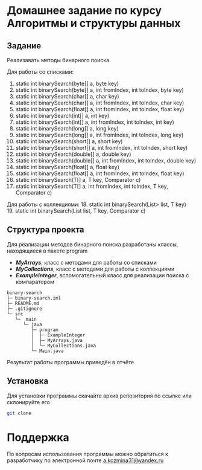 # Домашнее задание по курсу Алгоритмы и структуры данных

## Задание
Реализавать методы бинарного поиска.

Для работы со списками:  
1. static int binarySearch(byte[] a, byte key)  
2. static int binarySearch(byte[] a, int fromIndex, int toIndex, byte key)  
3. static int binarySearch(char[] a, char key)  
4. static int binarySearch(char[] a, int fromIndex, int toIndex, char key)  
5. static int binarySearch(float[] a, int fromIndex, int toIndex, float key)  
6. static int binarySearch(int[] a, int key)  
7. static int binarySearch(int[] a, int fromIndex, int toIndex, int key)  
8. static int binarySearch(long[] a, long key)  
9. static int binarySearch(long[] a, int fromIndex, int toIndex, long key)  
10. static int binarySearch(short[] a, short key)  
11. static int binarySearch(short[] a, int fromIndex, int toIndex, short key)  
12. static int binarySearch(double[] a, double key)  
13. static int binarySearch(double[] a, int fromIndex, int toIndex, double key)  
14. static int binarySearch(float[] a, float key)  
15. static int binarySearch(float[] a, int fromIndex, int toIndex, float key)  
16. static int binarySearch(T[] a, T key, Comparator c)  
17. static int binarySearch(T[] a, int fromIndex, int toIndex, T key, Comparator c)  

Для работы с коллекциями:
18. static int binarySearch(List> list, T key)  
19. static int binarySearch(List list, T key, Comparator c)


## Структура проекта

Для реализации методов бинарного поиска разработаны классы, находящиеся в пакете program
-	***MyArrays***, класс с методами для работы со списками
-	***MyCollections***, класс с методами для работы с коллекциями
-	***ExampleInteger***, вспомогательный класс для реализации поиска с компаратором


```plaintext
binary-search
├─ binary-search.iml                  
├─ README.md
├─ .gitignore
└─ src
   └─  main
      └─ java
         ├─ program
         │  ├─ ExampleInteger
         │  ├─ MyArrays.java
         │  └─ MyCollections.java
         └─ Main.java

```

Результат работы программы приведён в отчёте


## Установка

Для установки программы скачайте архив репозитория по ссылке или склонируйте его
```bash
git clone   
```


# Поддержка
По вопросам использования программы можно обратиться к разработчику по электронной почте <a href="mailto:mail@example.com">a.kozmina31@yandex.ru</a>
